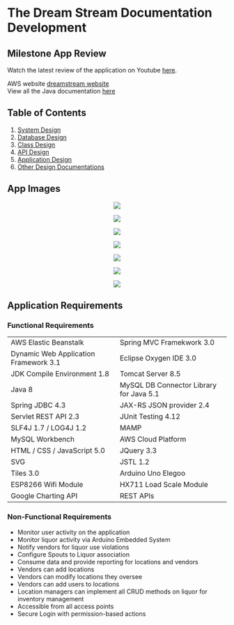 # The Dream Stream Documentation Development


## Milestone App Review
Watch the latest review of the application on Youtube [here](https://www.youtube.com/embed/3njvE3QVbVk). 

AWS website [dreamstream website](http://thedreamstream.us-east-2.elasticbeanstalk.com)  
View all the Java documentation [here](https://mmitar.github.io/capstone/)

## Table of Contents	
1. [System Design](https://github.com/mmitar/capstone/tree/master/_System%20Design)
2. [Database Design](https://github.com/mmitar/capstone/tree/master/_Database%20Design)	
3. [Class Design](https://github.com/mmitar/capstone/tree/master/_Class%20Design)	
4. [API Design](https://github.com/mmitar/capstone/tree/master/_API%20Design)
5. [Application Design](https://github.com/mmitar/capstone/tree/master/_Application%20Design)
6. [Other Design Documentations](https://github.com/mmitar/capstone/tree/master/_Other)

## App Images
<p align="center"><img src="https://github.com/mmitar/capstone/blob/master/App%20Images/Activity.JPG"/></p>
<p align="center"><img src="https://github.com/mmitar/capstone/blob/master/App%20Images/Arduino%20Stack.jpg"/></p>
<p align="center"><img src="https://github.com/mmitar/capstone/blob/master/App%20Images/Code%20Coverage.JPG"/></p>
<p align="center"><img src="https://github.com/mmitar/capstone/blob/master/App%20Images/Metrics%20p1.JPG"/></p>
<p align="center"><img src="https://github.com/mmitar/capstone/blob/master/App%20Images/Metrics%20p2.JPG"/></p>
<p align="center"><img src="https://github.com/mmitar/capstone/blob/master/App%20Images/Scale%20Config.JPG"/></p>
<p align="center"><img src="https://github.com/mmitar/capstone/blob/master/App%20Images/inventory.JPG"/></p>





## Application Requirements

### Functional Requirements
| | |
| --- | --- |
AWS Elastic Beanstalk | Spring MVC Framekwork 3.0 |
Dynamic Web Application Framework 3.1 | Eclipse Oxygen IDE 3.0 |
JDK Compile Environment 1.8 | Tomcat Server 8.5 |
Java 8 | MySQL DB Connector Library for Java 5.1 |
Spring JDBC 4.3 | JAX-RS JSON provider 2.4 |
Servlet REST API 2.3 | JUnit Testing 4.12 |
SLF4J 1.7 / LOG4J 1.2 | MAMP |
MySQL Workbench | AWS Cloud Platform |
HTML / CSS / JavaScript 5.0 | JQuery 3.3 |
SVG | JSTL 1.2 |
Tiles 3.0 | Arduino Uno Elegoo |
ESP8266 Wifi Module | HX711 Load Scale Module |
Google Charting API | REST APIs

### Non-Functional Requirements
* Monitor user activity on the application
* Monitor liquor activity via Arduino Embedded System
* Notify vendors for liquor use violations
* Configure Spouts to Liquor association
* Consume data and provide reporting for locations and vendors
* Vendors can add locations
* Vendors can modify locations they oversee
* Vendors can add users to locations
* Location managers can implement all CRUD methods on liquor for inventory management
* Accessible from all access points
* Secure Login with permission-based actions



